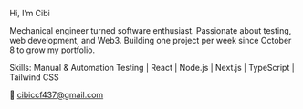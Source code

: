 Hi, I’m Cibi

Mechanical engineer turned software enthusiast. Passionate about testing, web development, and Web3. Building one project per week since October 8 to grow my portfolio.

Skills: Manual & Automation Testing | React | Node.js | Next.js | TypeScript | Tailwind CSS

📧 cibiccf437@gmail.com
